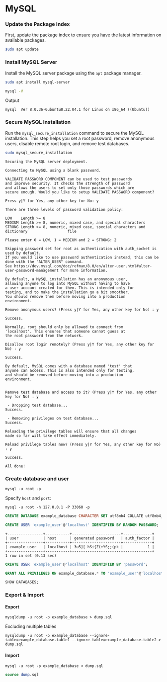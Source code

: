 # MySQL

### Update the Package Index

First, update the package index to ensure you have the latest information on available packages.

```bash
sudo apt update
```

### Install MySQL Server

Install the MySQL server package using the `apt` package manager.

```bash
sudo apt install mysql-server
```

```bash
mysql -V
```

Output

```
mysql  Ver 8.0.36-0ubuntu0.22.04.1 for Linux on x86_64 ((Ubuntu))
```

### Secure MySQL Installation

Run the `mysql_secure_installation` command to secure the MySQL installation. This step helps you set a root password, remove anonymous users, disable remote root login, and remove test databases.

```bash
sudo mysql_secure_installation
```

```
Securing the MySQL server deployment.

Connecting to MySQL using a blank password.

VALIDATE PASSWORD COMPONENT can be used to test passwords
and improve security. It checks the strength of password
and allows the users to set only those passwords which are
secure enough. Would you like to setup VALIDATE PASSWORD component?

Press y|Y for Yes, any other key for No: y
```

```
There are three levels of password validation policy:

LOW    Length >= 8
MEDIUM Length >= 8, numeric, mixed case, and special characters
STRONG Length >= 8, numeric, mixed case, special characters and dictionary                  file

Please enter 0 = LOW, 1 = MEDIUM and 2 = STRONG: 2
```

```
Skipping password set for root as authentication with auth_socket is used by default.
If you would like to use password authentication instead, this can be done with the "ALTER_USER" command.
See https://dev.mysql.com/doc/refman/8.0/en/alter-user.html#alter-user-password-management for more information.

By default, a MySQL installation has an anonymous user,
allowing anyone to log into MySQL without having to have
a user account created for them. This is intended only for
testing, and to make the installation go a bit smoother.
You should remove them before moving into a production
environment.

Remove anonymous users? (Press y|Y for Yes, any other key for No) : y
```

```
Success.
```

```
Normally, root should only be allowed to connect from
'localhost'. This ensures that someone cannot guess at
the root password from the network.

Disallow root login remotely? (Press y|Y for Yes, any other key for No) : y
```

```
Success.
```

```
By default, MySQL comes with a database named 'test' that
anyone can access. This is also intended only for testing,
and should be removed before moving into a production
environment.


Remove test database and access to it? (Press y|Y for Yes, any other key for No) : y
```

```
 - Dropping test database...
Success.

 - Removing privileges on test database...
Success.
```

```
Reloading the privilege tables will ensure that all changes
made so far will take effect immediately.

Reload privilege tables now? (Press y|Y for Yes, any other key for No) : y
```

```
Success.

All done!
```

### Create database and user

```shell
mysql -u root -p
```

Specify `host` and `port`:

```shell
mysql -u root -h 127.0.0.1 -P 33060 -p
```

```sql
CREATE DATABASE example_database CHARACTER SET utf8mb4 COLLATE utf8mb4_unicode_ci;
```

```sql
CREATE USER 'example_user'@'localhost' IDENTIFIED BY RANDOM PASSWORD;
```

```
+----------------+-----------+----------------------+-------------+
| user           | host      | generated password   | auth_factor |
+----------------+-----------+----------------------+-------------+
| example_user   | localhost | 3u5][_hSi{Z(+YS;;(pk |           1 |
+----------------+-----------+----------------------+-------------+
1 row in set (0.13 sec)
```

```sql
CREATE USER 'example_user'@'localhost' IDENTIFIED BY 'password';
```

```sql
GRANT ALL PRIVILEGES ON example_database.* TO 'example_user'@'localhost';
```

```sql
SHOW DATABASES;
```

### Export & Import

#### Export

```shell
mysqldump -u root -p example_database > dump.sql
```

Excluding multiple tables

```shell
mysqldump -u root -p example_database --ignore-table=example_database.table1 --ignore-table=example_database.table2 > dump.sql 
```

#### Import

```shell
mysql -u root -p example_database < dump.sql
```

```sql
source dump.sql
```
